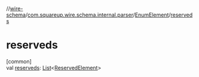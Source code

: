//[wire-schema](../../../index.md)/[com.squareup.wire.schema.internal.parser](../index.md)/[EnumElement](index.md)/[reserveds](reserveds.md)

# reserveds

[common]\
val [reserveds](reserveds.md): [List](https://kotlinlang.org/api/latest/jvm/stdlib/kotlin.collections/-list/index.html)&lt;[ReservedElement](../-reserved-element/index.md)&gt;
